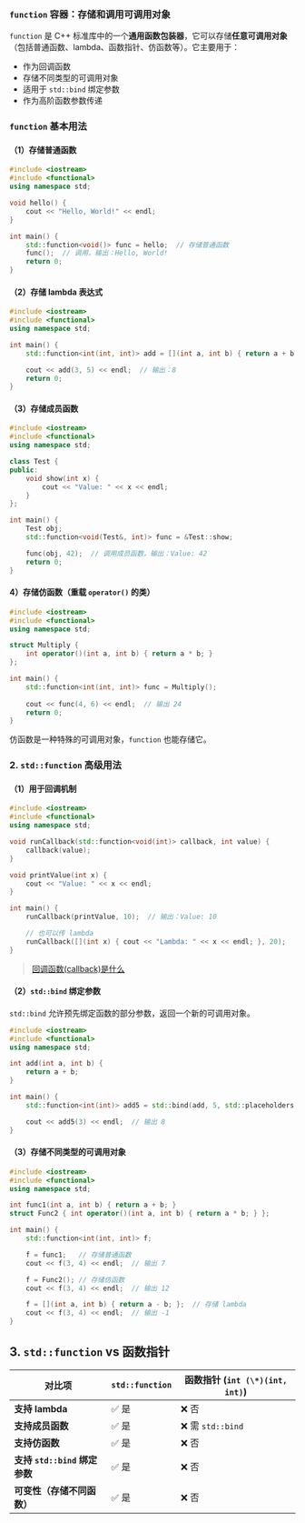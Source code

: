 ### **`function` 容器：存储和调用可调用对象**

`function` 是 C++ 标准库中的一个**通用函数包装器**，它可以存储**任意可调用对象**（包括普通函数、lambda、函数指针、仿函数等）。它主要用于：

- 作为回调函数
- 存储不同类型的可调用对象
- 适用于 `std::bind` 绑定参数
- 作为高阶函数参数传递

### `function` 基本用法

#### （1）存储普通函数

```c++
#include <iostream>
#include <functional>
using namespace std;

void hello() {
    cout << "Hello, World!" << endl;
}

int main() {
    std::function<void()> func = hello;  // 存储普通函数
    func();  // 调用，输出：Hello, World!
    return 0;
}
```

#### （2）存储 lambda 表达式

```c++
#include <iostream>
#include <functional>
using namespace std;

int main() {
    std::function<int(int, int)> add = [](int a, int b) { return a + b; };

    cout << add(3, 5) << endl;  // 输出：8
    return 0;
}
```

#### （3）存储成员函数

```c++
#include <iostream>
#include <functional>
using namespace std;

class Test {
public:
    void show(int x) {
        cout << "Value: " << x << endl;
    }
};

int main() {
    Test obj;
    std::function<void(Test&, int)> func = &Test::show;

    func(obj, 42);  // 调用成员函数，输出：Value: 42
    return 0;
}
```

#### 4）存储仿函数（重载 `operator()` 的类）

```c++
#include <iostream>
#include <functional>
using namespace std;

struct Multiply {
    int operator()(int a, int b) { return a * b; }
};

int main() {
    std::function<int(int, int)> func = Multiply();
    
    cout << func(4, 6) << endl;  // 输出 24
    return 0;
}
```

仿函数是一种特殊的可调用对象，`function` 也能存储它。

### 2. `std::function` 高级用法

#### （1）用于回调机制

```c++
#include <iostream>
#include <functional>
using namespace std;

void runCallback(std::function<void(int)> callback, int value) {
    callback(value);
}

void printValue(int x) {
    cout << "Value: " << x << endl;
}

int main() {
    runCallback(printValue, 10);  // 输出：Value: 10

    // 也可以传 lambda
    runCallback([](int x) { cout << "Lambda: " << x << endl; }, 20);  
}
```

> [回调函数(callback)是什么](https://blog.csdn.net/Long_xu/article/details/131320301?ops_request_misc=%257B%2522request%255Fid%2522%253A%252265c9fd45cc369f3713a64dffb0e9ce4a%2522%252C%2522scm%2522%253A%252220140713.130102334..%2522%257D&request_id=65c9fd45cc369f3713a64dffb0e9ce4a&biz_id=0&utm_medium=distribute.pc_search_result.none-task-blog-2~all~top_positive~default-1-131320301-null-null.142^v101^pc_search_result_base1&utm_term=callback%E5%9B%9E%E8%B0%83%E5%87%BD%E6%95%B0&spm=1018.2226.3001.4187)

#### （2）`std::bind` 绑定参数

`std::bind` 允许预先绑定函数的部分参数，返回一个新的可调用对象。

```c++
#include <iostream>
#include <functional>
using namespace std;

int add(int a, int b) {
    return a + b;
}

int main() {
    std::function<int(int)> add5 = std::bind(add, 5, std::placeholders::_1);

    cout << add5(3) << endl;  // 输出 8
}

```

#### （3）存储不同类型的可调用对象

```c++
#include <iostream>
#include <functional>
using namespace std;

int func1(int a, int b) { return a + b; }
struct Func2 { int operator()(int a, int b) { return a * b; } };

int main() {
    std::function<int(int, int)> f;

    f = func1;   // 存储普通函数
    cout << f(3, 4) << endl;  // 输出 7

    f = Func2(); // 存储仿函数
    cout << f(3, 4) << endl;  // 输出 12

    f = [](int a, int b) { return a - b; };  // 存储 lambda
    cout << f(3, 4) << endl;  // 输出 -1
}

```

## **3. `std::function` vs 函数指针**

| **对比项**                    | **`std::function`** | **函数指针 (`int (\*)(int, int)`)** |
| ----------------------------- | ------------------- | ----------------------------------- |
| **支持 lambda**               | ✅ 是                | ❌ 否                                |
| **支持成员函数**              | ✅ 是                | ❌ 需 `std::bind`                    |
| **支持仿函数**                | ✅ 是                | ❌ 否                                |
| **支持 `std::bind` 绑定参数** | ✅ 是                | ❌ 否                                |
| **可变性（存储不同函数）**    | ✅ 是                | ❌ 否                                |